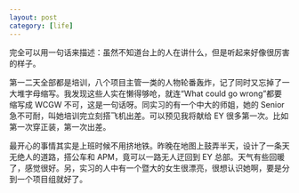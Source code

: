 ```yaml
---
layout: post
category: [life]
---
```


完全可以用一句话来描述：虽然不知道台上的人在讲什么，但是听起来好像很厉害的样子。

第一二天全部都是培训，八个项目主管一类的人物轮番轰炸，记了同时又忘掉了一大堆字母缩写。我发现这些人实在懒得够呛，就连“What could go wrong”都要缩写成 WCGW 不可，这是一句话呀。同实习的有一个中大的师姐，她的 Senior 急不可耐，叫她培训完立刻搭飞机出差。可以预见我将献给 EY 很多第一次。比如第一次穿正装，第一次出差。

最开心的事情其实是上班时候不用挤地铁。昨晚在地图上鼓弄半天，设计了一条天无绝人的道路，搭公车和 APM，竟可以一路无人迂回到 EY 总部。天气有些回暖了，感觉很好。另，实习的人中有一个暨大的女生很漂亮，很想认识她啊，要是分到一个项目组就好了。
